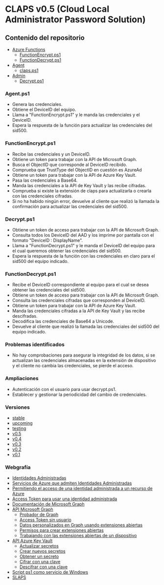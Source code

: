# CLAPS v0.5 (Cloud Local Administrator Password Solution)

## Contenido del repositorio

- [Azure Functions](Azure%20Functions/README.md)
    - [FunctionEncrypt.ps1](Azure%20Functions/FunctionEncrypt.ps1)
    - [FunctionDecrypt.ps1](Azure%20Functions/FunctionDecrypt.ps1)
- [Agent](Agent/README.md)
    - [claps.ps1](Agent/claps.ps1)
- [Admin](Admin/README.md)
    - [Decrypt.ps1](Admin/Decrypt.ps1)

### Agent.ps1

- Genera las credenciales.
- Obtiene el DeviceID del equipo.
- Llama a "FunctionEncrypt.ps1" y le manda las credenciales y el DeviceID.
- Espera la respuesta de la función para actualizar las credenciales del sid500.


### FunctionEncrypt.ps1

- Recibe las credenciales y un DeviceID.
- Obtiene un token para trabajar con la API de Microsoft Graph.
- Busca el ObjectID que corresponde al DeviceID recibido.
- Comprueba que TrustType del ObjectID en cuestión es AzureAd
- Obtiene un token para trabajar con la API de Azure Key Vault.
- Pasa las credenciales a Base64.
- Manda las credenciales a la API de Key Vault y las recibe cifradas.
- Comprueba si existe la extensión de claps para actualizarla o crearla con las credenciales cifradas.
- Si no ha habido ningún error, devuelve al cliente que realizó la llamada la confirmación para actualizar las credenciales del sid500.


### Decrypt.ps1

- Obtiene un token de acceso para trabajar con la API de Microsoft Graph.
- Consulta todos los DeviceID del AAD y los imprime por pantalla con el formato "DeviceID : DisplayName".
- Llama a "FunctionDecrypt.ps1" y le manda el DeviceID del equipo para el cual queremos obtener las credenciales del sid500.
- Espera la respuesta de la función con las credenciales en claro para el sid500 del equipo indicado.


### FunctionDecrypt.ps1

- Recibe el DeviceID correspondiente al equipo para el cual se desea obtener las credenciales del sid500.
- Obtiene un token de acceso para trabajar con la API de Microsoft Graph.
- Consulta las credenciales cifradas que corresponden al DeviceID.
- Obtiene un token para trabajar con la API de Azure Key Vault.
- Manda las credenciales cifradas a la API de Key Vault y las recibe descifradas.
- Decodifica las credenciales de Base64 a Unicode.
- Devuelve al cliente que realizó la llamada las credenciales del sid500 del equipo indicado.


### Problemas identificados

- No hay comprobaciones para asegurar la integridad de los datos, si se actualizan las credenciales almacenadas en la extensión de dispositivo y el cliente no cambia las credenciales, se pierde el acceso.


### Ampliaciones

- Autenticación con el usuario para usar decrypt.ps1.
- Establecer y gestionar la periodicidad del cambio de credenciales.


### Versiones

- [stable](https://github.com/Velaa98/CLAPS)
- [upcoming](https://github.com/Velaa98/CLAPS/tree/v0.6)
- [testing](https://github.com/Velaa98/CLAPS/tree/testing)
- [v0.5](https://github.com/Velaa98/CLAPS/tree/v0.5)
- [v0.4](https://github.com/Velaa98/CLAPS/tree/v0.4)
- [v0.3](https://github.com/Velaa98/CLAPS/tree/v0.3)
- [v0.2](https://github.com/Velaa98/CLAPS/tree/v0.2)
- [v0.1](https://github.com/Velaa98/CLAPS/tree/v0.1)


### Webgrafía

- [Identidades Administradas](https://docs.microsoft.com/es-es/azure/active-directory/managed-identities-azure-resources/)
- [Servicios de Azure que admiten Identidades Administradas](https://docs.microsoft.com/en-us/azure/active-directory/managed-identities-azure-resources/services-support-managed-identities#azure-key-vault)
- [Permitiendo el acceso de una identidad administrada a un recurso de Azure](https://docs.microsoft.com/es-es/azure/active-directory/managed-identities-azure-resources/howto-assign-access-portal)
- [Access Token para usar una identidad administrada](https://docs.microsoft.com/es-es/azure/app-service/overview-managed-identity#code-examples)
- [Documentación de Microsoft Graph](https://docs.microsoft.com/en-us/graph)
- [API Microsoft Graph](https://docs.microsoft.com/en-us/graph/use-the-api)
    - [Probador de Graph](https://developer.microsoft.com/en-us/graph/graph-explorer)
    - [Access Token sin usuario](https://docs.microsoft.com/en-us/graph/auth-v2-service)
    - [Datos personalizados en Graph usando extensiones abiertas](https://docs.microsoft.com/en-us/graph/extensibility-open-users)
    - [Permisos para crear extensiones abiertas](https://docs.microsoft.com/en-us/graph/api/opentypeextension-post-opentypeextension?view=graph-rest-1.0#permissions)
    - [Trabajando con las extensiones abiertas de un dispositivo](https://stackoverflow.com/a/56218052/11497286)
- [API Azure Key Vault](https://docs.microsoft.com/es-es/rest/api/keyvault)
    - [Actualizar secretos](https://docs.microsoft.com/en-us/rest/api/keyvault/updatesecret/updatesecret)
    - [Crear nuevos secretos](https://docs.microsoft.com/en-us/rest/api/keyvault/setsecret/setsecret)
    - [Obtener un secreto](https://docs.microsoft.com/en-us/rest/api/keyvault/getsecret/getsecret)
    - [Cifrar con una clave](https://docs.microsoft.com/en-us/rest/api/keyvault/encrypt/encrypt)
    - [Descifrar con una clave](https://docs.microsoft.com/en-us/rest/api/keyvault/decrypt/decrypt)
- [Script ps1 como servicio de Windows](https://www.reddit.com/r/PowerShell/comments/59f94d/run_powershell_script_ps1_as_a_windows_service/)
- [SLAPS](https://srdn.io/2018/09/serverless-laps-powered-by-microsoft-intune-azure-functions-and-azure-key-vault)